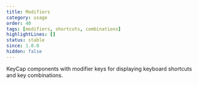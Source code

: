 ```yaml
---
title: Modifiers
category: usage
order: 40
tags: [modifiers, shortcuts, combinations]
highlightLines: []
status: stable
since: 1.0.0
hidden: false
---
```


KeyCap components with modifier keys for displaying keyboard shortcuts and key combinations.
